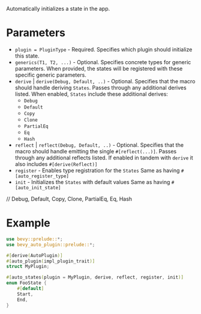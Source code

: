 Automatically initializes a state in the app.

# Parameters
- `plugin = PluginType` - Required. Specifies which plugin should initialize this state.
- `generics(T1, T2, ...)` - Optional. Specifies concrete types for generic parameters.
  When provided, the states will be registered with these specific generic parameters.
- `derive` | `derive(Debug, Default, ..)` - Optional. Specifies that the macro should handle deriving `States`.
  Passes through any additional derives listed.
  When enabled, `States` include these additional derives:  
    - `Debug`
    - `Default`
    - `Copy`
    - `Clone`
    - `PartialEq`
    - `Eq`
    - `Hash`
- `reflect` | `reflect(Debug, Default, ..)` - Optional. Specifies that the macro should handle emitting the single `#[reflect(...)]`.
  Passes through any additional reflects listed.
  If enabled in tandem with `derive` it also includes `#[derive(Reflect)]`
- `register` - Enables type registration for the `States`
  Same as having `#[auto_register_type]`
- `init` - Initializes the `States` with default values
  Same as having `#[auto_init_state]`

// Debug, Default, Copy, Clone, PartialEq, Eq, Hash

# Example
```rust
use bevy::prelude::*;
use bevy_auto_plugin::prelude::*;

#[derive(AutoPlugin)]
#[auto_plugin(impl_plugin_trait)]
struct MyPlugin;

#[auto_states(plugin = MyPlugin, derive, reflect, register, init)]
enum FooState {
    #[default]
    Start,
    End,
}
```